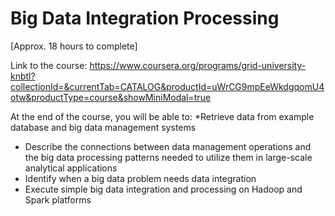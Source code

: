 # Big Data Integration Processing

[Approx. 18 hours to complete]

Link to the course: https://www.coursera.org/programs/grid-university-knbtl?collectionId=&currentTab=CATALOG&productId=uWrCG9mpEeWkdgqomU4otw&productType=course&showMiniModal=true

At the end of the course, you will be able to:
*Retrieve data from example database and big data management systems
* Describe the connections between data management operations and the big data processing patterns needed to utilize them in large-scale analytical applications
* Identify when a big data problem needs data integration
* Execute simple big data integration and processing on Hadoop and Spark platforms